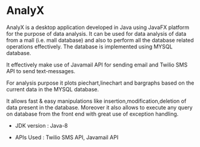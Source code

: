 # AnalyX
AnalyX is a desktop application developed in Java using JavaFX platform for the purpose of data analysis. It can be used for data analysis of data from a mall (i.e. mall database) and also to perform all the database related operations effectively.
The database is implemented using MYSQL database.

It effectively make use of Javamail API for sending email and Twilio SMS API to send text-messages.
 
For analysis purpose it plots piechart,linechart and bargraphs based on the current data in the MYSQL database.

It allows fast & easy manipulations like insertion,modification,deletion of data present in the database. Moreover it also allows to execute any query on database from the front end with great use of exception handling.


* JDK version : Java-8

* APIs Used : Twilio SMS API, Javamail API
